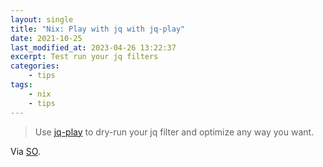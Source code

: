 ```yaml
---
layout: single
title: "Nix: Play with jq with jq-play"
date: 2021-10-25
last_modified_at: 2023-04-26 13:22:37
excerpt: Test run your jq filters
categories:
    - tips
tags:
    - nix
    - tips
---
```


> Use [jq-play](https://jqplay.org/) to dry-run your jq filter and optimize any way you want.

Via [SO](https://web.archive.org/web/20220818180032/https://stackoverflow.com/questions/42245288/add-new-element-to-existing-json-array-with-jq/42248841).

